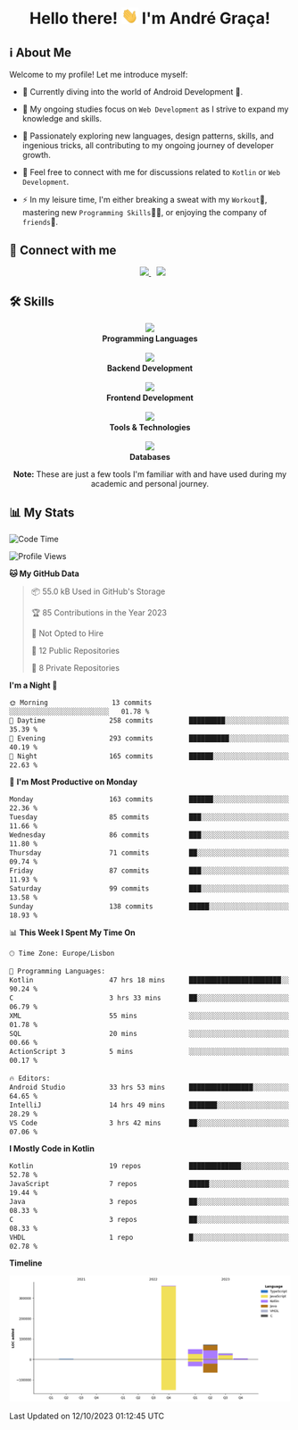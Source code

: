<h1 align="center">Hello there! <img src="https://raw.githubusercontent.com/ABSphreak/ABSphreak/master/gifs/Hi.gif" width="30"> I'm André Graça!</h1>

## ℹ️ About Me

Welcome to my profile! Let me introduce myself:

- 🔭 Currently diving into the world of Android Development 📱.

- 🌱 My ongoing studies focus on `Web Development` as I strive to expand my knowledge and skills.
 
- 🚀 Passionately exploring new languages, design patterns, skills, and ingenious tricks, all contributing to my ongoing journey of developer growth.

- 💬 Feel free to connect with me for discussions related to `Kotlin` or `Web Development`.

- ⚡ In my leisure time, I'm either breaking a sweat with my `Workout`💪, mastering new `Programming Skills`👨‍💻, or enjoying the company of `friends`👥.

## 🤝 Connect with me

<p align="center">
  <a style="margin-left: 10px;" target="_blank" href="mailto:sindrome.gracinha@gmail.com">
    <img width="50px" src="https://play-lh.googleusercontent.com/KSuaRLiI_FlDP8cM4MzJ23ml3og5Hxb9AapaGTMZ2GgR103mvJ3AAnoOFz1yheeQBBI">
  </a>
  <a style="margin-left: 10px;" target="_blank" href="https://twitter.com/Andre_Graca3">
    <img src="https://skillicons.dev/icons?i=twitter">
  </a>
</p>

## 🛠️ Skills

<div align="center">
  <p align="center">
    <img src="https://skillicons.dev/icons?i=kotlin,java,js,ts,python,c&perline=6" /><br/>
    <b>Programming Languages</b><br/><br/>
    <img src="https://skillicons.dev/icons?i=spring,nodejs,express&perline=5" /><br/>
    <b>Backend Development</b><br/><br/>
    <img src="https://skillicons.dev/icons?i=react,nextjs,html,css,bootstrap,tailwind&perline=6" /><br/>
    <b>Frontend Development</b><br/><br/>
    <img src="https://skillicons.dev/icons?i=docker,linux,bash,git,github,androidstudio,jenkins,postman&perline=9" /><br/>
    <b>Tools & Technologies</b><br/><br/>
    <img src="https://skillicons.dev/icons?i=postgres,mongodb&perline=2" /><br/>
    <b>Databases</b>
  </p> 
  <p align="center"><b>Note:</b> These are just a few tools I'm familiar with and have used during my academic and personal journey.</p>
</div>

## 📊 My Stats

<!--START_SECTION:waka-->
![Code Time](http://img.shields.io/badge/Code%20Time-266%20hrs%2048%20mins-blue)

![Profile Views](http://img.shields.io/badge/Profile%20Views-1-blue)

**🐱 My GitHub Data** 

> 📦 55.0 kB Used in GitHub's Storage 
 > 
> 🏆 85 Contributions in the Year 2023
 > 
> 🚫 Not Opted to Hire
 > 
> 📜 12 Public Repositories 
 > 
> 🔑 8 Private Repositories 
 > 
**I'm a Night 🦉** 

```text
🌞 Morning                13 commits          ░░░░░░░░░░░░░░░░░░░░░░░░░   01.78 % 
🌆 Daytime                258 commits         █████████░░░░░░░░░░░░░░░░   35.39 % 
🌃 Evening                293 commits         ██████████░░░░░░░░░░░░░░░   40.19 % 
🌙 Night                  165 commits         ██████░░░░░░░░░░░░░░░░░░░   22.63 % 
```
📅 **I'm Most Productive on Monday** 

```text
Monday                   163 commits         ██████░░░░░░░░░░░░░░░░░░░   22.36 % 
Tuesday                  85 commits          ███░░░░░░░░░░░░░░░░░░░░░░   11.66 % 
Wednesday                86 commits          ███░░░░░░░░░░░░░░░░░░░░░░   11.80 % 
Thursday                 71 commits          ██░░░░░░░░░░░░░░░░░░░░░░░   09.74 % 
Friday                   87 commits          ███░░░░░░░░░░░░░░░░░░░░░░   11.93 % 
Saturday                 99 commits          ███░░░░░░░░░░░░░░░░░░░░░░   13.58 % 
Sunday                   138 commits         █████░░░░░░░░░░░░░░░░░░░░   18.93 % 
```


📊 **This Week I Spent My Time On** 

```text
🕑︎ Time Zone: Europe/Lisbon

💬 Programming Languages: 
Kotlin                   47 hrs 18 mins      ███████████████████████░░   90.24 % 
C                        3 hrs 33 mins       ██░░░░░░░░░░░░░░░░░░░░░░░   06.79 % 
XML                      55 mins             ░░░░░░░░░░░░░░░░░░░░░░░░░   01.78 % 
SQL                      20 mins             ░░░░░░░░░░░░░░░░░░░░░░░░░   00.66 % 
ActionScript 3           5 mins              ░░░░░░░░░░░░░░░░░░░░░░░░░   00.17 % 

🔥 Editors: 
Android Studio           33 hrs 53 mins      ████████████████░░░░░░░░░   64.65 % 
IntelliJ                 14 hrs 49 mins      ███████░░░░░░░░░░░░░░░░░░   28.29 % 
VS Code                  3 hrs 42 mins       ██░░░░░░░░░░░░░░░░░░░░░░░   07.06 % 
```

**I Mostly Code in Kotlin** 

```text
Kotlin                   19 repos            █████████████░░░░░░░░░░░░   52.78 % 
JavaScript               7 repos             █████░░░░░░░░░░░░░░░░░░░░   19.44 % 
Java                     3 repos             ██░░░░░░░░░░░░░░░░░░░░░░░   08.33 % 
C                        3 repos             ██░░░░░░░░░░░░░░░░░░░░░░░   08.33 % 
VHDL                     1 repo              █░░░░░░░░░░░░░░░░░░░░░░░░   02.78 % 
```



**Timeline**

![Lines of Code chart](https://raw.githubusercontent.com/AndreGraca3/AndreGraca3/main/assets/bar_graph.png)


 Last Updated on 12/10/2023 01:12:45 UTC
<!--END_SECTION:waka-->
